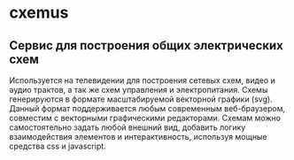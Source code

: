 # cxemus
## Сервис для построения общих электрических схем
Используется на телевидении для построения сетевых схем, видео и аудио трактов, а так же схем управления и электропитания. Схемы генерируются в формате масштабируемой векторной графики (svg). Данный формат поддерживается любым современным веб-браузером, совместим с векторными графическими редакторами. Схемам можно самостоятельно задать любой внешний вид, добавить логику взаимодействия элементов и интерактивность, используя мощные средства css и javascript.
